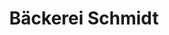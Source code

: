 ---
title: "Bäckerei Schmidt"
url: /preussisch-oldendorf/baeckerei-schmidt-hedemer-dorfstrasse/
shop: Bäckerei
---